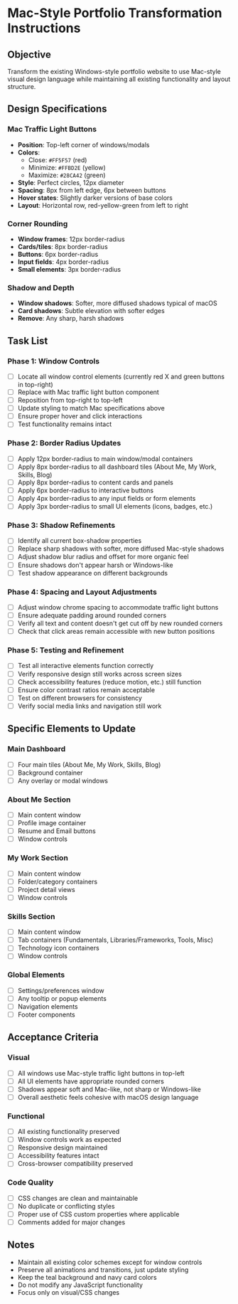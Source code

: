 # Mac-Style Portfolio Transformation Instructions

## Objective
Transform the existing Windows-style portfolio website to use Mac-style visual design language while maintaining all existing functionality and layout structure.

## Design Specifications

### Mac Traffic Light Buttons
- **Position**: Top-left corner of windows/modals
- **Colors**: 
  - Close: `#FF5F57` (red)
  - Minimize: `#FFBD2E` (yellow) 
  - Maximize: `#28CA42` (green)
- **Style**: Perfect circles, 12px diameter
- **Spacing**: 8px from left edge, 6px between buttons
- **Hover states**: Slightly darker versions of base colors
- **Layout**: Horizontal row, red-yellow-green from left to right

### Corner Rounding
- **Window frames**: 12px border-radius
- **Cards/tiles**: 8px border-radius
- **Buttons**: 6px border-radius
- **Input fields**: 4px border-radius
- **Small elements**: 3px border-radius

### Shadow and Depth
- **Window shadows**: Softer, more diffused shadows typical of macOS
- **Card shadows**: Subtle elevation with softer edges
- **Remove**: Any sharp, harsh shadows

## Task List

### Phase 1: Window Controls
- [ ] Locate all window control elements (currently red X and green buttons in top-right)
- [ ] Replace with Mac traffic light button component
- [ ] Reposition from top-right to top-left
- [ ] Update styling to match Mac specifications above
- [ ] Ensure proper hover and click interactions
- [ ] Test functionality remains intact

### Phase 2: Border Radius Updates
- [ ] Apply 12px border-radius to main window/modal containers
- [ ] Apply 8px border-radius to all dashboard tiles (About Me, My Work, Skills, Blog)
- [ ] Apply 8px border-radius to content cards and panels
- [ ] Apply 6px border-radius to interactive buttons
- [ ] Apply 4px border-radius to any input fields or form elements
- [ ] Apply 3px border-radius to small UI elements (icons, badges, etc.)

### Phase 3: Shadow Refinements
- [ ] Identify all current box-shadow properties
- [ ] Replace sharp shadows with softer, more diffused Mac-style shadows
- [ ] Adjust shadow blur radius and offset for more organic feel
- [ ] Ensure shadows don't appear harsh or Windows-like
- [ ] Test shadow appearance on different backgrounds

### Phase 4: Spacing and Layout Adjustments
- [ ] Adjust window chrome spacing to accommodate traffic light buttons
- [ ] Ensure adequate padding around rounded corners
- [ ] Verify all text and content doesn't get cut off by new rounded corners
- [ ] Check that click areas remain accessible with new button positions

### Phase 5: Testing and Refinement
- [ ] Test all interactive elements function correctly
- [ ] Verify responsive design still works across screen sizes
- [ ] Check accessibility features (reduce motion, etc.) still function
- [ ] Ensure color contrast ratios remain acceptable
- [ ] Test on different browsers for consistency
- [ ] Verify social media links and navigation still work

## Specific Elements to Update

### Main Dashboard
- [ ] Four main tiles (About Me, My Work, Skills, Blog)
- [ ] Background container
- [ ] Any overlay or modal windows

### About Me Section
- [ ] Main content window
- [ ] Profile image container
- [ ] Resume and Email buttons
- [ ] Window controls

### My Work Section
- [ ] Main content window
- [ ] Folder/category containers
- [ ] Project detail views
- [ ] Window controls

### Skills Section
- [ ] Main content window
- [ ] Tab containers (Fundamentals, Libraries/Frameworks, Tools, Misc)
- [ ] Technology icon containers
- [ ] Window controls

### Global Elements
- [ ] Settings/preferences window
- [ ] Any tooltip or popup elements
- [ ] Navigation elements
- [ ] Footer components

## Acceptance Criteria

### Visual
- [ ] All windows use Mac-style traffic light buttons in top-left
- [ ] All UI elements have appropriate rounded corners
- [ ] Shadows appear soft and Mac-like, not sharp or Windows-like
- [ ] Overall aesthetic feels cohesive with macOS design language

### Functional
- [ ] All existing functionality preserved
- [ ] Window controls work as expected
- [ ] Responsive design maintained
- [ ] Accessibility features intact
- [ ] Cross-browser compatibility preserved

### Code Quality
- [ ] CSS changes are clean and maintainable
- [ ] No duplicate or conflicting styles
- [ ] Proper use of CSS custom properties where applicable
- [ ] Comments added for major changes

## Notes
- Maintain all existing color schemes except for window controls
- Preserve all animations and transitions, just update styling
- Keep the teal background and navy card colors
- Do not modify any JavaScript functionality
- Focus only on visual/CSS changes